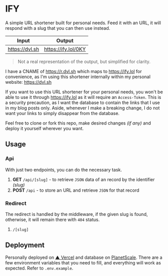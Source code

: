 # IFY

A simple URL shortener built for personal needs.
Feed it with an URL, it will respond with a slug that you can then use instead.

| Input          | Output              |
| -------------- | ------------------- |
| https://dvl.sh | https://ify.lol/0KY |

> Not a real representation of the output, but simplified for clarity.

I have a CNAME of https://r.dvl.sh which maps to https://ify.lol for convenience,
as I'm using this shortener internally within my personal website: https://dvl.sh

If you want to use this URL shortener for your personal needs, you won't be able to use it through https://ify.lol as it will require an `Access-Token`.
This is a security precaution, as I want the database to contain the links that I use in my blog posts only.
Aside, whenever I make a breaking change, I do not want your links to simply disappear from the database.

Feel free to clone or fork this repo, make desired changes _(if any)_ and deploy it yourself wherever you want.

## Usage

### Api

With just two endpoints, you can do the necessary task.

1. **GET** `/api/[slug]` - to retrieve `JSON` data of an record by the identifier _(slug)_
2. **POST** `/api` - to store an URL and retrieve `JSON` for that record

### Redirect

The redirect is handled by the middleware, if the given slug is found, otherwise, it will remain there with `404` status.

1. `/[slug]`

## Deployment

Personally deployed on [▲ Vercel](https://vercel.com) and database on [PlanetScale](https://planetscale.com/).
There are a few environment variables that you need to fill, and everything will work as expected. Refer to `.env.example`.
